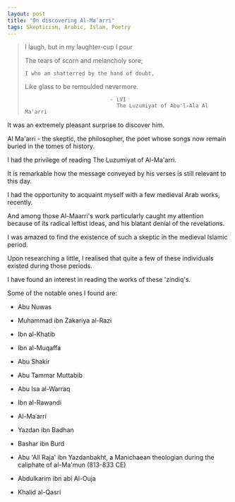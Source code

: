 ```yaml
---
layout: post
title: "On discovering Al-Maʿarri"
tags: Skepticism, Arabic, Islam, Poetry
---
```


> I laugh, but in my laughter-cup I pour
>
> The tears of scorn and melancholy sore;
>
>     I who am shatterred by the hand of doubt,
>
> Like glass to be remoulded nevermore.
>
>                                - LVI
>                                  The Luzumiyat of Abu'l-Ala Al Ma'arri

It was an extremely pleasant surprise to discover him.

Al Ma'arri - the skeptic, the philosopher, the poet whose songs now remain buried in the tomes of history.

I had the privilege of reading The Luzumiyat of Al-Ma'arri.

It is remarkable how the message conveyed by his verses is still relevant to this day.

I had the opportunity to acquaint myself with a few medieval Arab works, recently.

And among those Al-Maarri's work particularly caught my attention because of its radical leftist ideas, and his blatant denial of the revelations.

I was amazed to find the existence of such a skeptic in the medieval Islamic period.

Upon researching a little, I realised that quite a few of these individuals existed during those periods.

I have found an interest in reading the works of these 'zindiq's.

Some of the notable ones I found are:

- Abu Nuwas

- Muhammad ibn Zakariya al-Razi

- Ibn al-Khatib

- Ibn al-Muqaffa

- Abu Shakir

- Abu Tammar Muttabib

- Abu Isa al-Warraq

- Ibn al-Rawandi

- Al-Maʿarri

- Yazdan ibn Badhan

- Bashar ibn Burd

- Abu 'All Raja' ibn Yazdanbakht, a Manichaean theologian during the caliphate of al-Ma'mun (813-833 CE)

- Abdulkarim ibn abi Al-Ouja

- Khalid al-Qasri

